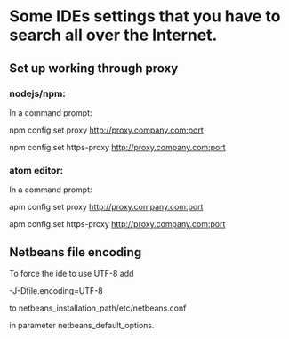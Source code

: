 # Some IDEs settings that you have to search all over the Internet.
## Set up working through proxy
### nodejs/npm:
In a command prompt: 

  npm config set proxy http://proxy.company.com:port

  npm config set https-proxy http://proxy.company.com:port

### atom editor:
In a command prompt: 

  apm config set proxy http://proxy.company.com:port

  apm config set https-proxy http://proxy.company.com:port

## Netbeans file encoding
To force the ide to use UTF-8 add 

-J-Dfile.encoding=UTF-8

to netbeans_installation_path/etc/netbeans.conf

in parameter netbeans_default_options.
